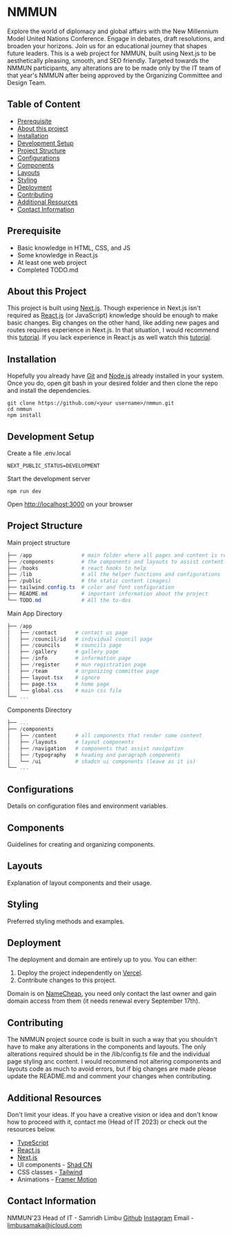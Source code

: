 # NMMUN

Explore the world of diplomacy and global affairs with the New Millennium Model United Nations Conference. Engage in debates, draft resolutions, and broaden your horizons. Join us for an educational journey that shapes future leaders. This is a web project for NMMUN, built using Next.js to be aesthetically pleasing, smooth, and SEO friendly. Targeted towards the NMMUN participants, any alterations are to be made only by the IT team of that year's NMMUN after being approved by the Organizing Committee and Design Team.

## Table of Content

- [Prerequisite](#prerequisite)
- [About this project](#about-this-project)
- [Installation](#installation)
- [Development Setup](#development-setup)
- [Project Structure](#project-structure)
- [Configurations](#configurations)
- [Components](#components)
- [Layouts](#layouts)
- [Styling](#styling)
- [Deployment](#deployment)
- [Contributing](#contributing)
- [Additional Resources](#additional-resources)
- [Contact Information](#contact-information)

## Prerequisite

- Basic knowledge in HTML, CSS, and JS
- Some knowledge in React.js
- At least one web project
- Completed TODO.md

## About this Project

This project is built using [Next.js](https://nextjs.org/). Though experience in Next.js isn't required as [React.js](https://react.dev/) (or JavaScript) knowledge should be enough to make basic changes. Big changes on the other hand, like adding new pages and routes requires experience in Next.js. In that situation, I would recommend this [tutorial](https://youtu.be/wm5gMKuwSYk?si=9tTceNfV_CIPP4Ka). If you lack experience in React.js as well watch this [tutorial](https://youtu.be/b9eMGE7QtTk?si=-T_NzTsGCF6_wIdH).

## Installation

Hopefully you already have [Git](https://git-scm.com/downloads) and [Node.js](https://nodejs.org/en) already installed in your system. Once you do, open git bash in your desired folder and then clone the repo and install the dependencies.

```
git clone https://github.com/<your username>/nmmun.git
cd nmmun
npm install
```

## Development Setup

Create a file .env.local

```.env
NEXT_PUBLIC_STATUS=DEVELOPMENT
```

Start the development server

```
npm run dev
```

Open [http://localhost:3000](http://localhost:3000) on your browser

## Project Structure

Main project structure

```powershell
├── /app                # main folder where all pages and content is rendered
├── /components         # the components and layouts to assist content creation
├── /hooks              # react hooks to help
├── /lib                # all the helper functions and configurations
├── /public             # the static content (images)
├── tailwind.config.ts  # color and font configuration
├── README.md           # important information about the project
└── TODO.md             # All the to-dos
```

Main App Directory

```powershell
├── /app
│   ├── /contact      # contact us page
│   ├── /council/id   # individual council page
│   ├── /councils     # councils page
│   ├── /gallery      # gallery page
│   ├── /info         # information page
│   ├── /register     # mun registration page
│   ├── /team         # organizing committee page
│   ├── layout.tsx    # ignore
│   ├── page.tsx      # home page
│   └── global.css    # main css file
└── ...
```

Components Directory

```powershell
├── ...
├── /components
│   ├── /content      # all components that render some content
│   ├── /layouts      # layout components
│   ├── /navigation   # components that assist navigation
│   ├── /typography   # heading and paragraph components
│   └── /ui           # shadcn ui components (leave as it is)
└── ...
```

## Configurations

Details on configuration files and environment variables.

## Components

Guidelines for creating and organizing components.

## Layouts

Explanation of layout components and their usage.

## Styling

Preferred styling methods and examples.

## Deployment

The deployment and domain are entirely up to you. You can either:

1. Deploy the project independently on [Vercel](https://vercel.com/).
2. Contribute changes to this project.

Domain is on [NameCheap](https://namecheap.com/), you need only contact the last owner and gain domain access from them (it needs renewal every September 17th).

## Contributing

The NMMUN project source code is built in such a way that you shouldn't have to make any alterations in the components and layouts. The only alterations required should be in the /lib/config.ts file and the individual page styling anc content. I would recommend not altering components and layouts code as much to avoid errors, but if big changes are made please update the README.md and comment your changes when contributing.

## Additional Resources

Don't limit your ideas. If you have a creative vision or idea and don't know how to proceed with it, contact me (Head of IT 2023) or check out the resources below.

- [TypeScript](https://www.typescriptlang.org/docs/)
- [React.js](https://react.dev/)
- [Next.js](https://nextjs.org)
- UI components - [Shad CN](https://ui.shadcn.com/)
- CSS classes - [Tailwind](https://tailwindcss.com/)
- Animations - [Framer Motion](https://www.framer.com/motion/)

## Contact Information

NMMUN'23 Head of IT - Samridh Limbu
[Github](https://github.com/Clupai8o0)
[Instagram](https://instagram.com/clupai8o0)
Email - limbusamaka@icloud.com
